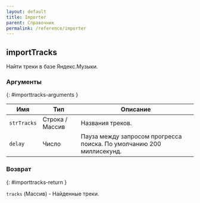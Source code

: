 ```yaml
---
layout: default
title: Importer
parent: Справочник
permalink: /reference/importer
---
```


## importTracks

Найти треки в базе Яндекс.Музыки.

### Аргументы
{: #importtracks-arguments }

| Имя | Тип | Описание |
|-----|-----|----------|
| `strTracks` | Строка / Массив | Названия треков. |
| `delay` | Число | Пауза между запросом прогресса поиска. По умолчанию 200 миллисекунд. |

### Возврат
{: #importtracks-return }

`tracks` (Массив) - Найденные треки.

